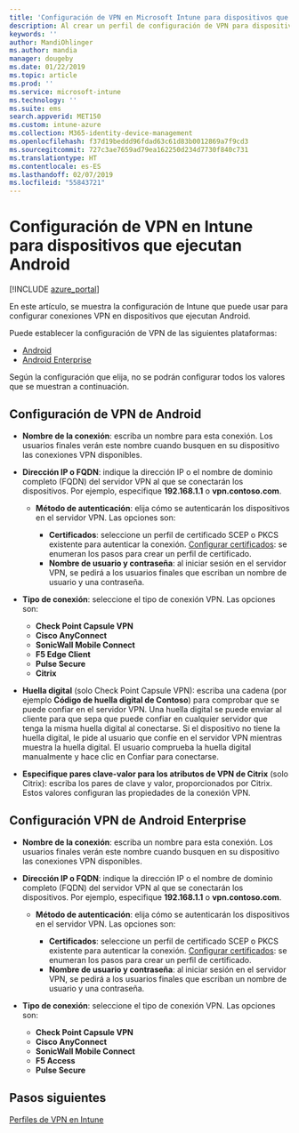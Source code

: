 ```yaml
---
title: 'Configuración de VPN en Microsoft Intune para dispositivos que ejecutan Android: Azure | Microsoft Docs'
description: Al crear un perfil de configuración de VPN para dispositivos Android y Android for Work, escriba el nombre de conexión, la dirección IP o FQDN del servidor VPN, elija cómo se autentican los usuarios con el servidor VPN y, después, elija los tipos de conexión Citrix, SonicWall, Check Point Capsule, Pulse Secure y Microsoft Edge.
keywords: ''
author: MandiOhlinger
ms.author: mandia
manager: dougeby
ms.date: 01/22/2019
ms.topic: article
ms.prod: ''
ms.service: microsoft-intune
ms.technology: ''
ms.suite: ems
search.appverid: MET150
ms.custom: intune-azure
ms.collection: M365-identity-device-management
ms.openlocfilehash: f37d19beddd96fdad63c61d83b0012869a7f9cd3
ms.sourcegitcommit: 727c3ae7659ad79ea162250d234d7730f840c731
ms.translationtype: HT
ms.contentlocale: es-ES
ms.lasthandoff: 02/07/2019
ms.locfileid: "55843721"
---
```

# <a name="configure-vpn-settings-for-devices-running-android-in-intune"></a>Configuración de VPN en Intune para dispositivos que ejecutan Android

[!INCLUDE [azure_portal](./includes/azure_portal.md)]

En este artículo, se muestra la configuración de Intune que puede usar para configurar conexiones VPN en dispositivos que ejecutan Android.

Puede establecer la configuración de VPN de las siguientes plataformas:

- [Android](#android-vpn-settings)
- [Android Enterprise](#android-enterprise-vpn-settings)

Según la configuración que elija, no se podrán configurar todos los valores que se muestran a continuación.

## <a name="android-vpn-settings"></a>Configuración de VPN de Android

- **Nombre de la conexión**: escriba un nombre para esta conexión. Los usuarios finales verán este nombre cuando busquen en su dispositivo las conexiones VPN disponibles.
- **Dirección IP o FQDN**: indique la dirección IP o el nombre de dominio completo (FQDN) del servidor VPN al que se conectarán los dispositivos. Por ejemplo, especifique **192.168.1.1** o **vpn.contoso.com**.

  - **Método de autenticación**: elija cómo se autenticarán los dispositivos en el servidor VPN. Las opciones son:

    - **Certificados**: seleccione un perfil de certificado SCEP o PKCS existente para autenticar la conexión. [Configurar certificados](certificates-configure.md): se enumeran los pasos para crear un perfil de certificado.
    - **Nombre de usuario y contraseña**: al iniciar sesión en el servidor VPN, se pedirá a los usuarios finales que escriban un nombre de usuario y una contraseña.

- **Tipo de conexión**: seleccione el tipo de conexión VPN. Las opciones son:

  - **Check Point Capsule VPN**
  - **Cisco AnyConnect**
  - **SonicWall Mobile Connect**
  - **F5 Edge Client**
  - **Pulse Secure**
  - **Citrix**

- **Huella digital** (solo Check Point Capsule VPN): escriba una cadena (por ejemplo **Código de huella digital de Contoso**) para comprobar que se puede confiar en el servidor VPN. Una huella digital se puede enviar al cliente para que sepa que puede confiar en cualquier servidor que tenga la misma huella digital al conectarse. Si el dispositivo no tiene la huella digital, le pide al usuario que confíe en el servidor VPN mientras muestra la huella digital. El usuario comprueba la huella digital manualmente y hace clic en Confiar para conectarse.
- **Especifique pares clave-valor para los atributos de VPN de Citrix** (solo Citrix): escriba los pares de clave y valor, proporcionados por Citrix. Estos valores configuran las propiedades de la conexión VPN.

## <a name="android-enterprise-vpn-settings"></a>Configuración VPN de Android Enterprise

- **Nombre de la conexión**: escriba un nombre para esta conexión. Los usuarios finales verán este nombre cuando busquen en su dispositivo las conexiones VPN disponibles.
- **Dirección IP o FQDN**: indique la dirección IP o el nombre de dominio completo (FQDN) del servidor VPN al que se conectarán los dispositivos. Por ejemplo, especifique **192.168.1.1** o **vpn.contoso.com**.

  - **Método de autenticación**: elija cómo se autenticarán los dispositivos en el servidor VPN. Las opciones son:
  
    - **Certificados**: seleccione un perfil de certificado SCEP o PKCS existente para autenticar la conexión. [Configurar certificados](certificates-configure.md): se enumeran los pasos para crear un perfil de certificado.
    - **Nombre de usuario y contraseña**: al iniciar sesión en el servidor VPN, se pedirá a los usuarios finales que escriban un nombre de usuario y una contraseña.

- **Tipo de conexión**: seleccione el tipo de conexión VPN. Las opciones son:

  - **Check Point Capsule VPN**
  - **Cisco AnyConnect**
  - **SonicWall Mobile Connect**
  - **F5 Access**
  - **Pulse Secure**

## <a name="next-steps"></a>Pasos siguientes
[Perfiles de VPN en Intune](vpn-settings-configure.md)
